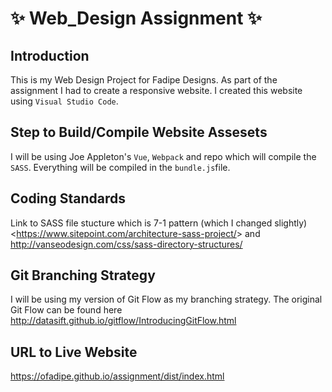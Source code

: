 # :sparkles: Web_Design Assignment :sparkles:

## Introduction

This is my Web Design Project for Fadipe Designs.
As part of the assignment I had to create a responsive website.
I created this website using `Visual Studio Code`.

## Step to Build/Compile Website Assesets
I will be using Joe Appleton's `Vue`, `Webpack` and  repo which will compile the `SASS`. 
Everything will be compiled in the `bundle.js`file.  


## Coding Standards
Link to SASS file stucture which is 7-1 pattern (which I changed slightly) <<https://www.sitepoint.com/architecture-sass-project/>> and  http://vanseodesign.com/css/sass-directory-structures/

## Git Branching Strategy
I will be using my version of Git Flow as my branching strategy. The original Git Flow can be found here http://datasift.github.io/gitflow/IntroducingGitFlow.html  

## URL to Live Website
https://ofadipe.github.io/assignment/dist/index.html 